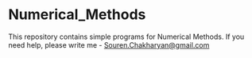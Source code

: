 # Numerical_Methods
This repository contains simple programs for Numerical Methods.
If you need help, please write me - Souren.Chakharyan@gmail.com
